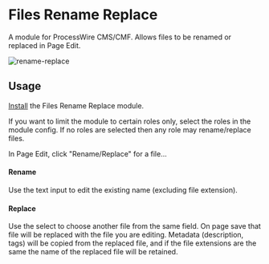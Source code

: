 # Files Rename Replace

A module for ProcessWire CMS/CMF. Allows files to be renamed or replaced in Page Edit.

![rename-replace](https://user-images.githubusercontent.com/1538852/38717173-3d820fec-3f39-11e8-938f-f94a281f912a.gif)

## Usage

[Install](http://modules.processwire.com/install-uninstall/) the Files Rename Replace module.

If you want to limit the module to certain roles only, select the roles in the module config. If no roles are selected then any role may rename/replace files.

In Page Edit, click "Rename/Replace" for a file...

#### Rename

Use the text input to edit the existing name (excluding file extension).

#### Replace

Use the select to choose another file from the same field. On page save that file will be replaced with the file you are editing. Metadata (description, tags) will be copied from the replaced file, and if the file extensions are the same the name of the replaced file will be retained.